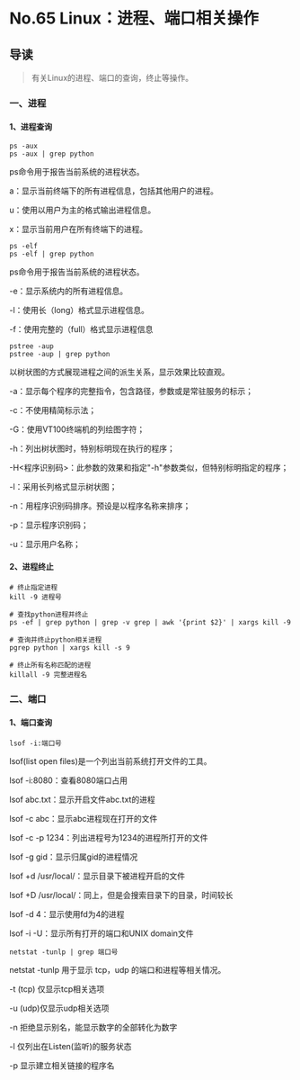 # No.65 Linux：进程、端口相关操作

## 导读

> 有关Linux的进程、端口的查询，终止等操作。

### 一、进程

#### 1、进程查询

```shell
ps -aux
ps -aux | grep python
```

ps命令用于报告当前系统的进程状态。

a：显示当前终端下的所有进程信息，包括其他用户的进程。

u：使用以用户为主的格式输出进程信息。

x：显示当前用户在所有终端下的进程。

```shell
ps -elf
ps -elf | grep python
```

ps命令用于报告当前系统的进程状态。

-e：显示系统内的所有进程信息。

-l：使用长（long）格式显示进程信息。

-f：使用完整的（full）格式显示进程信息

```shell
pstree -aup
pstree -aup | grep python
```

以树状图的方式展现进程之间的派生关系，显示效果比较直观。

-a：显示每个程序的完整指令，包含路径，参数或是常驻服务的标示；

-c：不使用精简标示法；

-G：使用VT100终端机的列绘图字符；

-h：列出树状图时，特别标明现在执行的程序；

-H<程序识别码>：此参数的效果和指定"-h"参数类似，但特别标明指定的程序；

-l：采用长列格式显示树状图；

-n：用程序识别码排序。预设是以程序名称来排序；

-p：显示程序识别码；

-u：显示用户名称；

#### 2、进程终止

```shell
# 终止指定进程
kill -9 进程号

# 查找python进程并终止
ps -ef | grep python | grep -v grep | awk '{print $2}' | xargs kill -9

# 查询并终止python相关进程
pgrep python | xargs kill -s 9

# 终止所有名称匹配的进程
killall -9 完整进程名
```

### 二、端口

#### 1、端口查询

```shell
lsof -i:端口号
```

lsof(list open files)是一个列出当前系统打开文件的工具。

lsof -i:8080：查看8080端口占用

lsof abc.txt：显示开启文件abc.txt的进程

lsof -c abc：显示abc进程现在打开的文件

lsof -c -p 1234：列出进程号为1234的进程所打开的文件

lsof -g gid：显示归属gid的进程情况

lsof +d /usr/local/：显示目录下被进程开启的文件

lsof +D /usr/local/：同上，但是会搜索目录下的目录，时间较长

lsof -d 4：显示使用fd为4的进程

lsof -i -U：显示所有打开的端口和UNIX domain文件

```shell
netstat -tunlp | grep 端口号
```

netstat -tunlp 用于显示 tcp，udp 的端口和进程等相关情况。

-t (tcp) 仅显示tcp相关选项

-u (udp)仅显示udp相关选项

-n 拒绝显示别名，能显示数字的全部转化为数字

-l 仅列出在Listen(监听)的服务状态

-p 显示建立相关链接的程序名
